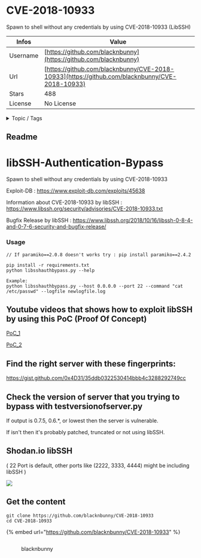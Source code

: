 # CVE-2018-10933

Spawn to shell without any credentials by using CVE-2018-10933 (LibSSH)

| Infos    | Value                                                              |
| -------- | -------------------------------------------------------------------|
| Username | [https://github.com/blacknbunny](https://github.com/blacknbunny) |
| Url      | [https://github.com/blacknbunny/CVE-2018-10933](https://github.com/blacknbunny/CVE-2018-10933)                                               |
| Stars    | 488                                                          |
| License  | No License                                                        |

<details>

<summary>Topic / Tags</summary>



</details>

## Readme

# libSSH-Authentication-Bypass
Spawn to shell without any credentials by using CVE-2018-10933

Exploit-DB : https://www.exploit-db.com/exploits/45638

Information about CVE-2018-10933 by libSSH : https://www.libssh.org/security/advisories/CVE-2018-10933.txt

Bugfix Release by libSSH : https://www.libssh.org/2018/10/16/libssh-0-8-4-and-0-7-6-security-and-bugfix-release/

### Usage
```
// If paramiko==2.0.8 doesn't works try : pip install paramiko==2.4.2

pip install -r requirements.txt
python libsshauthbypass.py --help

Example:
python libsshauthbypass.py --host 0.0.0.0 --port 22 --command "cat /etc/passwd" --logfile newlogfile.log
```

## Youtube videos that shows how to exploit libSSH by using this PoC (Proof Of Concept) 
[PoC_1](https://www.youtube.com/watch?v=2mBNS2vxSIU)

[PoC_2](https://www.youtube.com/watch?v=ZSWQjmfcn4g)


## Find the right server with these fingerprints:
https://gist.github.com/0x4D31/35ddb0322530414bbb4c3288292749cc

## Check the version of server that you trying to bypass with testversionofserver.py
If output is 0.7.5, 0.6.*, or lowest then the server is vulnerable.

If isn't then it's probably patched, truncated or not using libSSH.

## Shodan.io libSSH
( 22 Port is default, other ports like (2222, 3333, 4444) might be including libSSH )

![](https://i.imgur.com/SWEfcGR.png)



## Get the content

```
git clone https://github.com/blacknbunny/CVE-2018-10933
cd CVE-2018-10933
```

{% embed url="https://github.com/blacknbunny/CVE-2018-10933" %}

<figure><img src="https://avatars.githubusercontent.com/u/33333043?v=4" alt=""><figcaption><p>blacknbunny</p></figcaption></figure>
